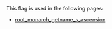 This flag is used in the following pages:
 - [root_monarch_getname_s_ascension](../events/root_monarch_getname_s_ascension.md)
